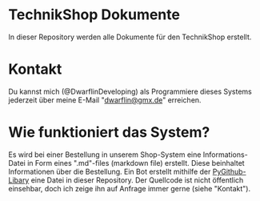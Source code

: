 # TechnikShop Dokumente
In dieser Repository werden alle Dokumente für den TechnikShop erstellt.

# Kontakt
Du kannst mich (@DwarflinDeveloping) als Programmiere dieses Systems jederzeit über meine E-Mail "dwarflin@gmx.de" erreichen.

# Wie funktioniert das System?
Es wird bei einer Bestellung in unserem Shop-System eine Informations-Datei in Form eines ".md"-files (markdown file) erstellt.
Diese beinhaltet Informationen über die Bestellung. Ein Bot erstellt mithilfe der [PyGithub-Libary](https://github.com/PyGithub/PyGithub) eine Datei in dieser Repository.
Der Quellcode ist nicht öffentlich einsehbar, doch ich zeige ihn auf Anfrage immer gerne (siehe "Kontakt").
